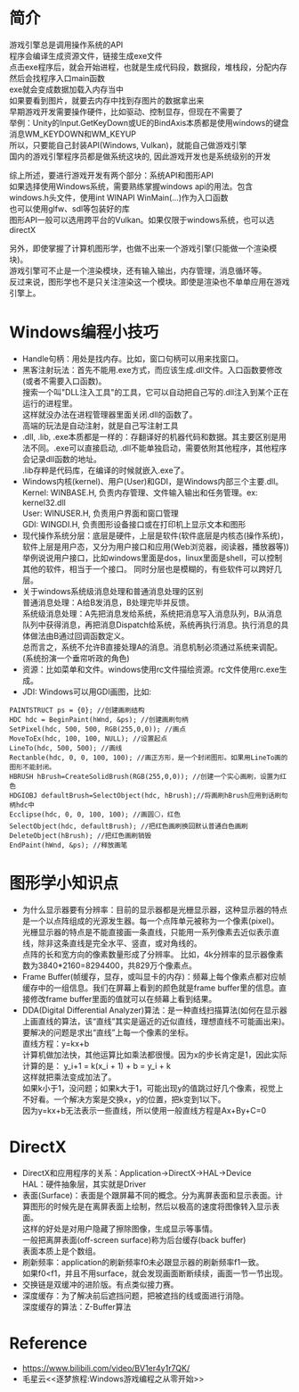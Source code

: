 # 简介
游戏引擎总是调用操作系统的API  
程序会编译生成资源文件，链接生成exe文件  
点击exe程序后，就会开始进程，也就是生成代码段，数据段，堆栈段，分配内存  
然后会找程序入口main函数  
exe就会变成数据加载入内存当中  
如果要看到图片，就要去内存中找到存图片的数据拿出来  
早期游戏开发需要操作硬件，比如驱动、控制显存，但现在不需要了  
举例：Unity的Input.GetKeyDown或UE的BindAxis本质都是使用windows的键盘消息WM_KEYDOWN和WM_KEYUP  
所以，只要能自己封装API(Windows, Vulkan)，就能自己做游戏引擎  
国内的游戏引擎程序员都是做系统这块的, 因此游戏开发也是系统级别的开发  

综上所述，要进行游戏开发有两个部分：系统API和图形API  
如果选择使用Windows系统，需要熟练掌握windows api的用法。包含windows.h头文件，使用int WINAPI WinMain(...)作为入口函数  
也可以使用glfw、sdl等包装好的库  
图形API一般可以选用跨平台的Vulkan。如果仅限于windows系统，也可以选directX  

另外，即使掌握了计算机图形学，也做不出来一个游戏引擎(只能做一个渲染模块)。  
游戏引擎可不止是一个渲染模块，还有输入输出，内存管理，消息循环等。  
反过来说，图形学也不是只关注渲染这一个模块。即使是渲染也不单单应用在游戏引擎上。  


# Windows编程小技巧
- Handle句柄：用处是找内存。比如，窗口句柄可以用来找窗口。    
- 黑客注射玩法：首先不能用.exe方式，而应该生成.dll文件。入口函数要修改(或者不需要入口函数)。  
搜索一个叫"DLL注入工具"的工具，它可以自动把自己写的.dll注入到某个正在运行的进程里。  
这样就没办法在进程管理器里面关闭.dll的函数了。  
高端的玩法是自动注射，就是自己写注射工具  
- .dll, .lib, .exe本质都是一样的：存翻译好的机器代码和数据。其主要区别是用法不同。.exe可以直接启动, .dll不能单独启动，需要依附其他程序，其他程序会记录dll函数的地址。  
.lib存粹是代码库，在编译的时候就嵌入.exe了。  
- Windows内核(kernel)、用户(User)和GDI，是Windows内部三个主要.dll。  
Kernel: WINBASE.H, 负责内存管理、文件输入输出和任务管理。ex: kernel32.dll  
User: WINUSER.H, 负责用户界面和窗口管理  
GDI: WINGDI.H, 负责图形设备接口或在打印机上显示文本和图形  
- 现代操作系统分层：底层是硬件，上层是软件(软件底层是内核态(操作系统)，软件上层是用户态，又分为用户接口和应用(Web浏览器，阅读器，播放器等))  
举例说说用户接口，比如windows里面是dos，linux里面是shell，可以控制其他的软件，相当于一个接口。
同时分层也是模糊的，有些软件可以跨好几层。  
- 关于windows系统级消息处理和普通消息处理的区别  
普通消息处理：A给B发消息，B处理完毕并反馈。  
系统级消息处理：A先把消息发给系统，系统把消息写入消息队列，B从消息队列中获得消息，再把消息Dispatch给系统，系统再执行消息。执行消息的具体做法由B通过回调函数定义。  
总而言之，系统不允许B直接处理A的消息。消息机制必须通过系统来调配。(系统扮演一个垂帘听政的角色)  
- 资源：比如菜单和文件。windows使用rc文件描绘资源。rc文件使用rc.exe生成。  
- JDI: Windows可以用GDI画图，比如:
```
PAINTSTRUCT ps = {0}; //创建画刷结构
HDC hdc = BeginPaint(hWnd, &ps); //创建画刷句柄   
SetPixel(hdc, 500, 500, RGB(255,0,0)); //画点
MoveToEx(hdc, 100, 100, NULL); //设置起点
LineTo(hdc, 500, 500); //画线
Rectanble(hdc, 0, 0, 100, 100); //画正方形，是一个封闭图形。如果用LineTo画的图形不能封闭。
HBRUSH hBrush=CreateSolidBrush(RGB(255,0,0)); //创建一个实心画刷，设置为红色
HDGIOBJ defaultBrush=SelectObject(hdc, hBrush);//将画刷hBrush应用到话刷句柄hdc中
Ecclipse(hdc, 0, 0, 100, 100); //画圆⚪，红色
SelectObject(hdc, defaultBrush); //把红色画刷换回默认普通白色画刷
DeleteObject(hBrush); //把红色画刷销毁
EndPaint(hWnd, &ps); //释放画笔
``` 

# 图形学小知识点
- 为什么显示器要有分辨率：目前的显示器都是光栅显示器，这种显示器的特点是一个以点阵组成的光源发生器。每一个点阵单元被称为一个像素(pixel)。  
光栅显示器的特点是不能直接画一条直线，只能用一系列像素去近似表示直线，除非这条直线是完全水平、竖直，或对角线的。  
点阵的长和宽方向的像素数量形成了分辨率。
比如，4k分辨率的显示器像素数为3840*2160=8294400，共829万个像素点。  
- Frame Buffer(帧缓存，显存，或叫显卡的内存)：频幕上每个像素点都对应帧缓存中的一组信息。我们在屏幕上看到的颜色就是frame buffer里的信息。直接修改frame buffer里面的值就可以在频幕上看到结果。  
- DDA(Digital Differential Analyzer)算法：是一种直线扫描算法(如何在显示器上画直线的算法，该“直线”其实是逼近的近似直线，理想直线不可能画出来)。要解决的问题是求出“直线”上每一个像素的坐标。  
直线方程：y=kx+b  
计算机做加法快，其他运算比如乘法都很慢。因为x的步长肯定是1，因此实际计算的是：
y_i+1 = k(x_i + 1) + b = y_i + k  
这样就把乘法变成加法了。  
如果k小于1，没问题；如果k大于1，可能出现y的值跳过好几个像素，视觉上不好看。一个解决方案是交换x，y的位置，把k变到1以下。  
因为y=kx+b无法表示一些直线，所以使用一般直线方程是Ax+By+C=0  

# DirectX
- DirectX和应用程序的关系：Application->DirectX->HAL->Device  
HAL：硬件抽象层，其实就是Driver  
- 表面(Surface)：表面是个跟屏幕不同的概念。分为离屏表面和显示表面。计算图形的时候先是在离屏表面上绘制，然后以极高的速度将图像转入显示表面。  
这样的好处是对用户隐藏了擦除图像，生成显示等事情。  
一般把离屏表面(off-screen surface)称为后台缓存(back buffer)   
表面本质上是个数组。  
- 刷新频率：application的刷新频率f0未必跟显示器的刷新频率f1一致。  
如果f0<f1，并且不用surface，就会发现画面断断续续，画面一节一节出现。  
- 交换链是双缓冲的进阶版。有点类似接力赛。  
- 深度缓存：为了解决前后遮挡问题，把被遮挡的线或面进行消隐。  
深度缓存的算法：Z-Buffer算法  

  

# Reference
- https://www.bilibili.com/video/BV1er4y1r7QK/  
- 毛星云<<逐梦旅程:Windows游戏编程之从零开始>>  

